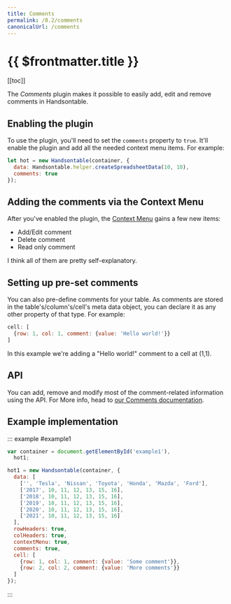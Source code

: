 ```yaml
---
title: Comments
permalink: /8.2/comments
canonicalUrl: /comments
---
```


# {{ $frontmatter.title }}

[[toc]]

The _Comments_ plugin makes it possible to easily add, edit and remove comments in Handsontable.

## Enabling the plugin

To use the plugin, you'll need to set the `comments` property to `true`. It'll enable the plugin and add all the needed context menu items. For example:

```js
let hot = new Handsontable(container, {
  data: Handsontable.helper.createSpreadsheetData(10, 10),
  comments: true
});
```

## Adding the comments via the Context Menu

After you've enabled the plugin, the [Context Menu](context-menu.md) gains a few new items:

* Add/Edit comment
* Delete comment
* Read only comment

I think all of them are pretty self-explanatory.

## Setting up pre-set comments

You can also pre-define comments for your table. As comments are stored in the table's/column's/cell's meta data object, you can declare it as any other property of that type.
For example:

```js
cell: [
  {row: 1, col: 1, comment: {value: 'Hello world!'}}
]
```

In this example we're adding a "Hello world!" comment to a cell at (1,1).

## API

You can add, remove and modify most of the comment-related information using the API. For More info, head to [our Comments documentation](comments.md).

## Example implementation

::: example #example1
```js
var container = document.getElementById('example1'),
  hot1;

hot1 = new Handsontable(container, {
  data: [
    ['', 'Tesla', 'Nissan', 'Toyota', 'Honda', 'Mazda', 'Ford'],
    ['2017', 10, 11, 12, 13, 15, 16],
    ['2018', 10, 11, 12, 13, 15, 16],
    ['2019', 10, 11, 12, 13, 15, 16],
    ['2020', 10, 11, 12, 13, 15, 16],
    ['2021', 10, 11, 12, 13, 15, 16]
  ],
  rowHeaders: true,
  colHeaders: true,
  contextMenu: true,
  comments: true,
  cell: [
    {row: 1, col: 1, comment: {value: 'Some comment'}},
    {row: 2, col: 2, comment: {value: 'More comments'}}
  ]
});
```
:::
